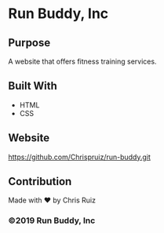 # Run Buddy, Inc

## Purpose
A website that offers fitness training services. 

## Built With
* HTML
* CSS

## Website
https://github.com/Chrispruiz/run-buddy.git

## Contribution
Made with ❤️ by Chris Ruiz

### ©️2019 Run Buddy, Inc 
